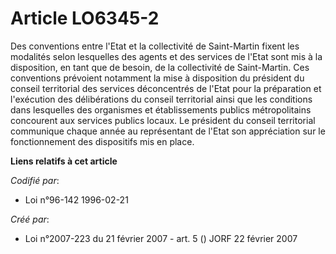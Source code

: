 # Article LO6345-2

Des conventions entre l'Etat et la collectivité de Saint-Martin fixent les modalités selon lesquelles des agents et des
services de l'Etat sont mis à la disposition, en tant que de besoin, de la collectivité de Saint-Martin. Ces conventions
prévoient notamment la mise à disposition du président du conseil territorial des services déconcentrés de l'Etat pour la
préparation et l'exécution des délibérations du conseil territorial ainsi que les conditions dans lesquelles des organismes
et établissements publics métropolitains concourent aux services publics locaux. Le président du conseil territorial
communique chaque année au représentant de l'Etat son appréciation sur le fonctionnement des dispositifs mis en place.

**Liens relatifs à cet article**

_Codifié par_:

  - Loi n°96-142 1996-02-21

_Créé par_:

  - Loi n°2007-223 du 21 février 2007 - art. 5 () JORF 22 février 2007
